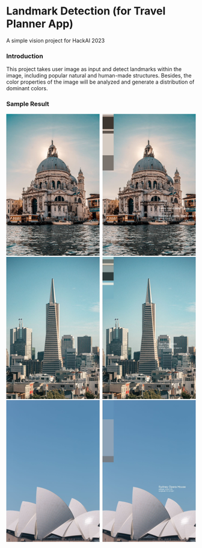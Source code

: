 # Landmark Detection (for Travel Planner App)
A simple vision project for HackAI 2023

### Introduction
This project takes user image as input and detect landmarks within the image, including popular natural and human-made structures. Besides, the color properties of the image will be analyzed and generate a distribution of dominant colors.

### Sample Result
![](2121676803786_.pic.jpg) 
![](2131676803788_.pic.jpg)
![](2141676803789_.pic.jpg)
